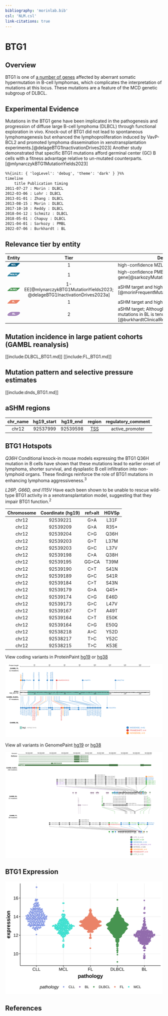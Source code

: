 ```yaml
---
bibliography: 'morinlab.bib'
csl: 'NLM.csl'
link-citations: true
---
```

# BTG1

## Overview

BTG1 is one of [a number of genes](https://github.com/morinlab/LLMPP/wiki/ashm) affected by aberrant somatic hypermutation in B-cell lymphomas, which complicates the interpretation of mutations at this locus. 
These mutations are a feature of the MCD genetic subgroup of DLBCL.  


## Experimental Evidence 

Mutations in the BTG1 gene have been implicated in the pathogenesis and progression of diffuse large B-cell lymphoma (DLBCL) through functional exploration in vivo. Knock-out of BTG1 did not lead to spontaneous lymphomagenesis but enhanced the lymphoproliferation induced by VavP-BCL2 and promoted lymphoma dissemination in xenotransplantation experiments.[@delageBTG1InactivationDrives2023]
Another study demonstrated that specific BTG1 mutations afford germinal center (GC) B cells with a fitness advantage relative to un-mutated counterparts.[@mlynarczykBTG1MutationYields2023]

```mermaid
%%{init: { 'logLevel': 'debug', 'theme': 'dark' } }%%
timeline
    title Publication timing
2011-07-27 : Morin : DLBCL
2012-03-06 : Lohr : DLBCL
2013-01-01 : Zhang : DLBCL
2013-08-15 : Morin : DLBCL
2017-10-10 : Reddy : DLBCL
2018-04-12 : Schmitz : DLBCL
2018-05-01 : Chapuy : DLBCL
2021-04-01 : Sarkozy : PMBL
2022-07-06 : Burkhardt : BL
```

## Relevance tier by entity

|Entity|Tier|Description                           |
|:------:|:----:|--------------------------------------|
|![MZL](images/icons/MZL_tier1.png)|1|high-confidence MZL gene|
|![PMBL](images/icons/PMBL_tier1.png)|1|high-confidence PMBL/cHL/GZL gene[@sarkozyMutationalLandscapeGray2021]|
|![DLBCL](images/icons/DLBCL_tier1.png) |1-EE[@mlynarczykBTG1MutationYields2023; @delageBTG1InactivationDrives2023a] | aSHM target and high-confidence DLBCL gene            [@morinFrequentMutationHistonemodifying2011]|
|![FL](images/icons/FL_tier1.png)    |1 | aSHM target and high-confidence FL gene               |
|![BL](images/icons/BL_tier2.png)    |2 | aSHM target; Although recurrent, the relevance of mutations in BL is tenuous [@burkhardtClinicalRelevanceMolecular2022]|

## Mutation incidence in large patient cohorts (GAMBL reanalysis)

[[include:DLBCL_BTG1.md]]
[[include:FL_BTG1.md]]

## Mutation pattern and selective pressure estimates

[[include:dnds_BTG1.md]]

## aSHM regions

|chr_name|hg19_start|hg19_end|region                                                                                    |regulatory_comment|
|:--------:|:----------:|:--------:|:------------------------------------------------------------------------------------------:|:------------------:|
|chr12   |92537999  |92539598|[TSS](https://genome.ucsc.edu/s/rdmorin/GAMBL%20hg19?position=chr12%3A92537999%2D92539598)|active_promoter   |

## BTG1 Hotspots

*Q36H* Conditional knock-in mouse models expressing the BTG1 Q36H mutation in B cells have shown that these mutations lead to earlier onset of lymphoma, shorter survival, and dysplastic B cell infiltration into non-lymphoid organs. These findings reinforce the role of BTG1 mutations in enhancing lymphoma aggressiveness.<sup>3</sup>

*L26P, G66D, and I115V* Have each been shown to be unable to rescue wild-type BTG1 activity in a xenotransplantation model, suggesting that they impair BTG1 function.<sup>2</sup>

| Chromosome |Coordinate (hg19) | ref>alt | HGVSp | 
 | :---:| :---: | :--: | :---: |
| chr12 | 92539221 | G>A | L31F |
| chr12 | 92539209 | G>A | R35* |
| chr12 | 92539204 | C>G | Q36H |
| chr12 | 92539203 | G>T | L37M |
| chr12 | 92539203 | G>C | L37V |
| chr12 | 92539198 | C>A | Q38H |
| chr12 | 92539195 | GG>CA | T39M |
| chr12 | 92539190 | C>T | S41N |
| chr12 | 92539189 | G>C | S41R |
| chr12 | 92539184 | C>T | S43N |
| chr12 | 92539179 | G>A | Q45* |
| chr12 | 92539174 | C>G | E46D |
| chr12 | 92539173 | G>C | L47V |
| chr12 | 92539167 | C>T | A49T |
| chr12 | 92539164 | C>T | E50K |
| chr12 | 92539164 | C>G | E50Q |
| chr12 | 92538218 | A>C | Y52D |
| chr12 | 92538217 | T>C | Y52C |
| chr12 | 92538215 | T>C | K53E |

View coding variants in ProteinPaint [hg19](https://morinlab.github.io/LLMPP/GAMBL/BTG1_protein.html)  or [hg38](https://morinlab.github.io/LLMPP/GAMBL/BTG1_protein_hg38.html)

![](images/proteinpaint/BTG1_NM_001731.svg)

View all variants in GenomePaint [hg19](https://morinlab.github.io/LLMPP/GAMBL/BTG1.html)  or [hg38](https://morinlab.github.io/LLMPP/GAMBL/BTG1_hg38.html)

![](images/proteinpaint/BTG1.svg)

## BTG1 Expression
![](images/gene_expression/BTG1_by_pathology.svg)


<!-- ORIGIN: morinFrequentMutationHistonemodifying2011 -->
<!-- DLBCL: morinFrequentMutationHistonemodifying2011 -->
<!-- BL: burkhardtClinicalRelevanceMolecular2022b -->
<!-- BL: burkhardtClinicalRelevanceMolecular2022b -->

## References

<!-- PMBL: sarkozyMutationalLandscapeGray2021a -->
